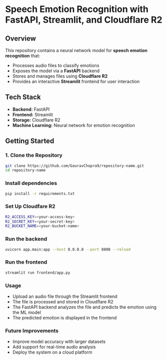 # **Speech Emotion Recognition with FastAPI, Streamlit, and Cloudflare R2**

## **Overview**
This repository contains a neural network model for **speech emotion recognition** that:  
- Processes audio files to classify emotions  
- Exposes the model via a **FastAPI** backend  
- Stores and manages files using **Cloudflare R2**  
- Provides an interactive **Streamlit** frontend for user interaction  

## **Tech Stack**
- **Backend:** FastAPI  
- **Frontend:** Streamlit  
- **Storage:** Cloudflare R2  
- **Machine Learning:** Neural network for emotion recognition  

## **Getting Started**

### **1. Clone the Repository**
```bash
git clone https://github.com/GauravChopra9/repository-name.git
cd repository-name
```

### **Install dependencies**
```bash
pip install -r requirements.txt
```

### **Set Up Cloudfare R2**
```bash
R2_ACCESS_KEY=<your-access-key>
R2_SECRET_KEY=<your-secret-key>
R2_BUCKET_NAME=<your-bucket-name>
```

### **Run the backend**
```bash
uvicorn app.main:app --host 0.0.0.0 --port 8000 --reload
```

### **Run the frontend**
```bash
streamlit run frontend/app.py
```

### **Usage**
- Upload an audio file through the Streamlit frontend
- The file is processed and stored in Cloudflare R2
- The FastAPI backend analyzes the file and predicts the emotion using the ML model
- The predicted emotion is displayed in the frontend

### **Future Improvements**
- Improve model accuracy with larger datasets
- Add support for real-time audio analysis
- Deploy the system on a cloud platform


